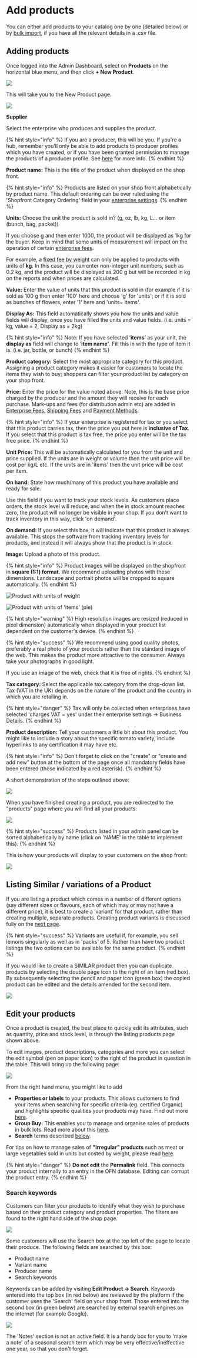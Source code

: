 # Add products

You can either add products to your catalog one by one \(detailed below\) or by [bulk import](product-and-inventory-import.md), if you have all the relevant details in a .csv file.

## Adding products

Once logged into the Admin Dashboard, select on **Products** on the horizontal blue menu, and then click **+ New Product**.

![](../../.gitbook/assets/addnewproduct.jpg)

This will take you to the New Product page.

![](../../.gitbook/assets/newproduct.jpg)

**Supplier** 

Select the enterprise who produces and supplies the product.

{% hint style="info" %}
If you are a producer, this will be you. If you're a hub, remember you’ll only be able to add products to producer profiles which you have created, or if you have been granted permission to manage the products of a producer profile. See [here](../enterprise-profile/create-or-connect-with-your-supplying-producers.md) for more info.
{% endhint %}

**Product name:** This is the title of the product when displayed on the shop front.

{% hint style="info" %}
Products are listed on your shop front alphabetically by product name. This default ordering can be over ruled using the 'Shopfront Category Ordering' field in your [enterprise settings](../enterprise-profile/enterprise-settings.md#shop-preferences).
{% endhint %}

**Units:** Choose the unit the product is sold in? \(g, oz, lb, kg, L… or item \(bunch, bag, packet\)\)

If you choose g and then enter 1000, the product will be displayed as 1kg for the buyer. Keep in mind that some units of measurement will impact on the operation of certain [enterprise fees](../shopfront/enterprise-fees.md). 

For example, a [fixed fee by weight](../shopfront/enterprise-fees.md#fee-calculators) can only be applied to products with units of **kg**. In this case, you can enter non-integer unit numbers, such as 0.2 kg, and the product will be displayed as 200 g but will be recorded in kg on the reports and when prices are calculated.

**Value:** Enter the value of units that this product is sold in \(for example if it is sold as 100 g then enter '100' here and choose 'g' for 'units'; or if it is sold as bunches of flowers, enter '1' here and 'units= items'.

**Display As:** This field automatically shows you how the units and value fields will display, once you have filled the units and value fields. \(i.e. units = kg, value = 2, Display as = 2kg\)

{% hint style="info" %}
Note: If you have selected ‘**items**’ as your unit, the **display as** field will change to ‘**item name’**. Fill this in with the type of item it is. \(i.e. jar, bottle, or bunch\)
{% endhint %}

**Product category:** Select the most appropriate category for this product.  Assigning a product category makes it easier for customers to locate the items they wish to buy; shoppers can filter your product list by category on your shop front.

**Price:** Enter the price for the value noted above. Note, this is the base price charged by the producer and the amount they will receive for each purchase. Mark-ups and fees \(for distribution admin etc\) are added in [Enterprise Fees](../shopfront/enterprise-fees.md), [Shipping Fees](../shopfront/shipping-methods.md#fee-calculators) and [Payment Methods](../shopfront/payment-methods.md#fee-calculators). 

{% hint style="info" %}
If your enterprise is registered for tax or you select that this product carries tax, then the price you put here is **inclusive of Tax**. If you select that this product is tax free, the price you enter will be the tax free price.
{% endhint %}

**Unit Price:** This will be automatically calculated for you from the unit and price supplied.  If the units are in weight or volume then the unit price will be cost per kg/L etc. If the units are in 'items' then the unit price will be cost per item.

**On hand:** State how much/many of this product you have available and ready for sale.

Use this field if you want to track your stock levels. As customers place orders, the stock level will reduce, and when the in stock amount reaches zero, the product will no longer be visible in your shop. If you don’t want to track inventory in this way, click 'on demand'.

**On demand:** If you select this box, it will indicate that this product is always available. This stops the software from tracking inventory levels for products, and instead it will always show that the product is in stock.

**Image:** Upload a photo of this product.

{% hint style="info" %}
Product images will be displayed on the shopfront in **square \(1:1\) format**.  We recommend uploading photos with these dimensions.  Landscape and portrait photos will be cropped to square automatically.
{% endhint %}

![Product with units of weight](../../.gitbook/assets/productweightunit-price.jpg)

![Product with units of &apos;items&apos; \(pie\)](../../.gitbook/assets/productitemunit-price.jpg)

{% hint style="warning" %}
High resolution images are resized \(reduced in pixel dimension\) automatically when displayed in your product list dependent on the customer's device.
{% endhint %}

{% hint style="success" %}
We recommend using good quality photos, preferably a real photo of your products rather than the standard image of the web. This makes the product more attractive to the consumer. Always take your photographs in good light.

If you use an image of the web, check that it is free of rights. 
{% endhint %}

**Tax category:** Select the applicable tax category from the drop-down list. Tax \(VAT in the UK\) depends on the nature of the product and the country in which you are retailing in.

{% hint style="danger" %}
Tax will only be collected when enterprises have selected 'charges VAT = yes' under their enterprise settings -&gt; Business Details.
{% endhint %}

**Product description:** Tell your customers a little bit about this product. You might like to include a story about the specific tomato variety, include hyperlinks to any certification it may have etc.

{% hint style="info" %}
Don't forget to click on the "create" or "create and add new" button at the bottom of the page once all mandatory fields have been entered \(those indicated by a red asterisk\). 
{% endhint %}

A short demonstration of the steps outlined above:

![](../../.gitbook/assets/productsadd.gif)

When you have finished creating a product, you are redirected to the "products" page where you will find all your products:

![](../../.gitbook/assets/productspage.jpg)

{% hint style="success" %}
Products listed in your admin panel can be sorted alphabetically by name \(click on 'NAME' in the table to implement this\).
{% endhint %}

This is how your products will display to your customers on the shop front:

![](../../.gitbook/assets/productbreakdown.jpg)

## Listing Similar / variations of a Product 

If you are listing a product which comes in a number of different options \(say different sizes or flavours, each of which may or may not have a different price\), it is best to create a ‘variant’ for that product, rather than creating multiple, separate products.  Creating product variants is discussed fully on the [next page](product-variants.md).

{% hint style="success" %}
Variants are useful if, for example, you sell lemons singularly as well as in 'packs' of 5. Rather than have two product listings the two options can be available for the same product.
{% endhint %}

If you would like to create a SIMILAR product then you can duplicate products by selecting the double page icon to the right of an item \(red box\). By subsequently selecting the pencil and paper icon \(green box\) the copied product can be edited and the details amended for the second item.

![](../../.gitbook/assets/productspagecopy.jpg)

## Edit your products

Once a product is created, the best place to quickly edit its attributes, such as quantity, price and stock level, is through the listing products page shown above.

To edit images, product descriptions, categories and more you can select the edit symbol \(pen on paper icon\) to the right of the product in question in the table. This will bring up the following page:

![](../../.gitbook/assets/editproduct.jpg)

From the right hand menu, you might like to add

* **Properties or labels** to your products.  This allows customers to find your items when searching for specific criteria \(eg. certified Organic\) and highlights specific qualities your products may have. Find out more [here](product-properties.md).
* **Group Buy:** This enables you to manage and organise sales of products in bulk lots. Read more about this [here](group-buy-for-bulk-ordering.md).
* **Search** terms described [below](products.md#search-keywords).

For tips on how to manage sales of **"irregular" products** such as meat or large vegetables sold in units but costed by weight, please read [here](pricing-irregular-items-kg.md).

{% hint style="danger" %}
**Do not edit** the **Permalink** field.  This connects your product internally to an entry in the OFN database.  Editing can corrupt the product entry.
{% endhint %}

### Search keywords

Customers can filter your products to identify what they wish to purchase based on their product category and product properties.  The filters are found to the right hand side of the shop page.

![](../../.gitbook/assets/searchfilter%20%281%29.jpg)

Some customers will use the Search box at the top left of the page to locate their produce.  The following fields are searched by this box:

* Product name
* Variant name
* Producer name
* Search keywords

Keywords can be added by visiting **Edit Product -&gt; Search**.  Keywords entered into the top box \(in red below\) are reviewed by the platform if the customer uses the 'Search' field on your shop front.  Those entered into the second box \(in green below\) are searched by external search engines on the internet \(for example Google\). 

![](../../.gitbook/assets/searchedit.jpg)

The 'Notes' section is not an active field. It is a handy box for you to 'make a note' of a seasonal search term which may be very effective/ineffective one year, so that you don't forget.

